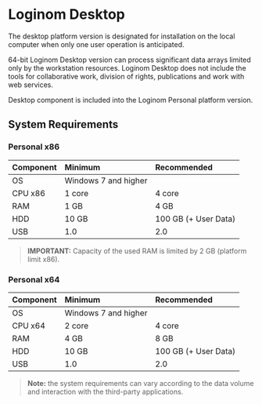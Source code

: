 # Loginom Desktop

The desktop platform version is designated for installation on the local computer when only one user operation is anticipated.

64-bit Loginom Desktop version can process significant data arrays limited only by the workstation resources. Loginom Desktop does not include the tools for collaborative work, division of rights, publications and work with web services.

Desktop component is included into the Loginom Personal platform version.

## System Requirements

### Personal x86

| Component | Minimum | Recommended |
|:--------- |:-------------|:------------- |
| OS | Windows 7 and higher | |
| CPU x86 | 1 core | 4 core |
| RAM | 1 GB | 4 GB |
| HDD | 10 GB | 100 GB (+ User Data) |
| USB | 1.0 | 2.0 |

> **IMPORTANT:** Capacity of the used RAM is limited by 2 GB (platform limit x86).

### Personal x64

| Component | Minimum | Recommended |
|:--------- |:-------------|:------------- |
| OS | Windows 7 and higher | |
| CPU x64 | 2 core | 4 core |
| RAM | 4 GB | 8 GB |
| HDD | 10 GB | 100 GB (+ User Data) |
| USB | 1.0 | 2.0 |

> **Note:** the system requirements can vary according to the data volume and interaction with the third-party applications.
